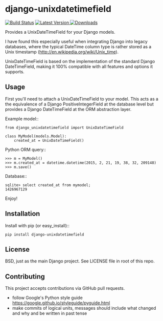 django-unixdatetimefield
========================

[![Build Status](https://travis-ci.org/Niklas9/django-unixdatetimefield.svg?branch=master)](https://travis-ci.org/Niklas9/django-unixdatetimefield)
[![Latest Version](https://img.shields.io/pypi/v/django-unixdatetimefield.svg?style=flat) ](https://pypi.python.org/pypi/django-unixdatetimefield/)
[![Downloads](https://pepy.tech/badge/django-unixdatetimefield/week)](https://pepy.tech/project/django-unixdatetimefield)

Provides a UnixDateTimeField for your Django models.

I have found this especially useful when integrating Django into legacy
databases, where the typical DateTime column type is rather stored as a Unix
timestamp (http://en.wikipedia.org/wiki/Unix_time).

UnixDateTimeField is based on the implementation of the standard Django
DateTimeField, making it 100% compatible with all features and options it
supports.

Usage
-----

First you'll need to attach a UnixDateTimeField to your model. This acts as a
the equivalence of a Django PositiveIntegerField at the database level but
provides a Django DateTimeField at the ORM abstraction layer.

Example model::

	from django_unixdatetimefield import UnixDateTimeField

	class MyModel(models.Model):
		created_at = UnixDateTimeField()

Python ORM query::

    >>> m = MyModel()
    >>> m.created_at = datetime.datetime(2015, 2, 21, 19, 38, 32, 209148)
    >>> m.save()

Database::

    sqlite> select created_at from mymodel;
    1426967129

Enjoy!

Installation
------------

Install with pip (or easy_install)::

	pip install django-unixdatetimefield

License
-------

BSD, just as the main Django project. See LICENSE file in root of this repo.

Contributing
------------

This project accepts contributions via GitHub pull requests.

* follow Google's Python style guide
  https://google.github.io/styleguide/pyguide.html
* make commits of logical units, messages should include what changed and why
  and be written in past tense
